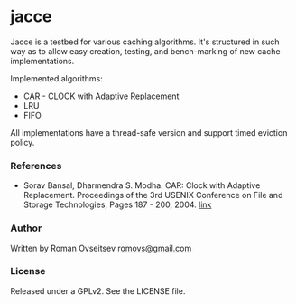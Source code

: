 jacce
=====

Jacce is a testbed for various caching algorithms.
It's structured in such way as to allow easy creation, testing, and bench-marking of new cache implementations.

Implemented algorithms:

* CAR - CLOCK with Adaptive Replacement
* LRU
* FIFO

All implementations have a thread-safe version and support timed eviction policy.

### References

* Sorav Bansal, Dharmendra S. Modha. CAR: Clock with Adaptive Replacement. Proceedings of the 3rd USENIX Conference on File and Storage Technologies, Pages 187 - 200, 2004. [link](https://www.usenix.org/legacy/publications/library/proceedings/fast04/tech/full_papers/bansal/bansal.pdf)

### Author

Written by Roman Ovseitsev <romovs@gmail.com>

### License

Released under a GPLv2. See the LICENSE file.
